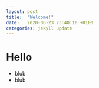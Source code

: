 ```yaml
---
layout: post
title:  "Welcome!"
date:   2020-06-23 23:40:10 +0100
categories: jekyll update
---
```


# Hello

* blub
* blub